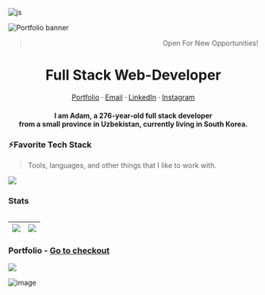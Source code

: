 ![js](https://github.com/iamalaziz/iamalaziz/assets/81867375/06d7df9e-164d-4baa-8753-7aabe1b61d13)

<img alt="Portfolio banner" src="https://user-images.githubusercontent.com/81867375/235978710-a9476ad7-d15f-44e7-8c71-e94ead3b4f7c.png">
<br />
<div align="center">
  <blockquote align="right">Open  For New Opportunities!</blockquote>
</div>

<p align="center">
  <h1 align="center">Full Stack Web-Developer</h1>
</p>
<p align="center">
    <a href="https://iamalaziz.vercel.app/" target="_blank">Portfolio</a>
    ·
    <a href="mailto:mashrabovabdulaziz2463@gmail.com">Email</a>
    ·
    <a href="https://linkedin.com/in/iamalaziz">LinkedIn</a>
    ·
    <a href="https://instagram.com/iamalaziz">Instagram</a>
</p>
<p align="center">
  <h4 align="center" style="max-width: 600;">I am Adam, a 276-year-old full stack developer <br /> from a small province in Uzbekistan, currently living in South Korea.</h4>
</p>

### ⚡Favorite Tech Stack

> Tools, languages, and other things that I like to work with.

<img src="https://skillicons.dev/icons?i=nestjs,js,ts,react,nextjs,vuejs,redux,bootstrap,tailwind,sass,materialui,threejs,nodejs,express,mysql,aws,docker,firebase,mongodb,supabase,graphql,git,notion,figma,postman,vite" />


### Stats

<table>

|![](https://github-readme-streak-stats.herokuapp.com?user=iamalaziz&theme=Javascript&hide_border=true&border_radius=10&background=F7F7F7F9&ring=2192FF&fire=FBDF07&sideNums=2192FF&currStreakNum=FBDF07)  | ![](https://github-readme-stats.vercel.app/api?username=iamalaziz&show_icons=true&theme=transparent)  |
|-|-|


</table>


### Portfolio - [Go to checkout](https://iamalaziz.vercel.app/)

[![](https://visitcount.itsvg.in/api?id=iamalaziz&label=Profile%20Views&color=0&icon=0&pretty=true)](https://visitcount.itsvg.in)

![image](https://github.com/iamalaziz/iamalaziz/assets/81867375/2d3cd336-c71a-4733-8083-3d9bc2b5f033)


